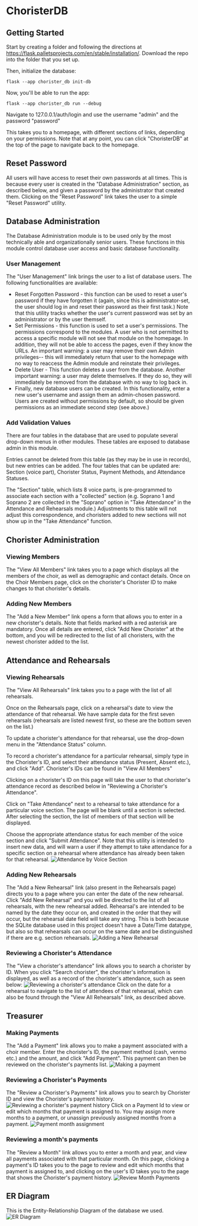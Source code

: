 # ChoristerDB

## Getting Started
Start by creating a folder and following the directions at <https://flask.palletsprojects.com/en/stable/installation/>.  Download the repo into the folder that you set up.

Then, initialize the database:

```flask --app chorister_db init-db```

Now, you'll be able to run the app:

```flask --app chorister_db run --debug```

Navigate to 127.0.0.1/auth/login and use the username "admin" and the password "password"

This takes you to a homepage, with different sections of links, depending on your permissions. Note that at any point, you can click "ChoristerDB" at the top of the page to navigate back to the homepage.

## Reset Password
All users will have access to reset their own passwords at all times.  This is because every user is created in the "Database Administration" section, as described below, and given a password by the administrator that created them.  Clicking on the "Reset Password" link takes the user to a simple "Reset Password" utility.

## Database Administration
The Database Administration module is to be used only by the most technically able and organizationally senior users.  These functions in this module control database user access and basic database functionality.

### User Management
The "User Management" link brings the user to a list of database users.  The following functionalities are available:
<ul>
  <li>Reset Forgotten Password - this function can be used to reset a user's password if they have forgotten it (again, since this is administrator-set, the user should log in and reset their password as their first task.)  Note that this utility tracks whether the user's current password was set by an administrator or by the user themself.</li>
  <li>Set Permissions - this function is used to set a user's permissions.  The permissions correspond to the modules.  A user who is not permitted to access a specific module will not see that module on the homepage.  In addition, they will not be able to access the pages, even if they know the URLs.  An important warning: a user may remove their own Admin privileges-- this will immediately return that user to the homepage with no way to reaccess the Admin module and reinstate their privileges.</li>
  <li>Delete User - This function deletes a user from the database.  Another important warning: a user may delete themselves.  If they do so, they will immediately be removed from the database with no way to log back in.</li>
  <li>Finally, new database users can be created.  In this functionality, enter a new user's username and assign them an admin-chosen password.  Users are created without permissions by default, so should be given permissions as an immediate second step (see above.)</li>
</ul>

### Add Validation Values
There are four tables in the database that are used to populate several drop-down menus in other modules.  These tables are exposed to database admin in this module.  

Entries cannot be deleted from this table (as they may be in use in records), but new entries can be added.  The four tables that can be updated are: Section (voice part), Chorister Status, Payment Methods, and Attendance Statuses.

The "Section" table, which lists 8 voice parts, is pre-programmed to associate each section with a "collected" section (e.g. Soprano 1 and Soprano 2 are collected in the "Soprano" option in "Take Attendance" in the Attendance and Rehearsals module.)  Adjustments to this table will not adjust this correspondence, and choristers added to new sections will not show up in the "Take Attendance" function.

## Chorister Administration
### Viewing Members
The "View All Members" link takes you to a page which displays all the members of the choir, as well as demographic and contact details.
Once on the Choir Members page, click on the chorister's Chorister ID to make changes to that chorister's details.

### Adding New Members
The "Add a New Member" link opens a form that allows you to enter in a new chorister's details. Note that fields marked with a red asterisk are mandatory. Once all details are entered, click "Add New Chorister" at the bottom, and you will be redirected to the list of all choristers, with the newest chorister added to the list.

## Attendance and Rehearsals
### Viewing Rehearsals
The "View All Rehearsals" link takes you to a page with the list of all rehearsals.

Once on the Rehearsals page, click on a rehearsal's date to view the attendance of that rehearsal.  We have sample data for the first seven rehearsals (rehearsals are listed newest first, so these are the bottom seven on the list.)

To update a chorister's attendance for that rehearsal, use the drop-down menu in the "Attendance Status" column.

To record a chorister's attendance for a particular rehearsal, simply type in the Chorister's ID, and select their attendance status (Present, Absent etc.), and click "Add".  Chorister's IDs can be found in "View All Members"

Clicking on a chorister's ID on this page will take the user to that chorister's attendance record as described below in "Reviewing a Chorister's Attendance".

Click on "Take Attendance" next to a rehearsal to take attendance for a particular voice section. The page will be blank until a section is selected.  After selecting the section, the list of members of that section will be displayed. 

Choose the appropriate attendance status for each member of the voice section and click "Submit Attendance".  Note that this utility is intended to insert new data, and will warn a user if they attempt to take attendance for a specific section on a rehearsal where attendance has already been taken for that rehearsal.
![Attendance by Voice Section](images/attendance_by_voice_section.png)

### Adding New Rehearsals
The "Add a New Rehearsal" link (also present in the Rehearsals page) directs you to a page where you can enter the date of the new rehearsal. Click "Add New Rehearsal" and you will be directed to the list of all rehearsals, with the new rehearsal added.  Rehearsal's are intended to be named by the date they occur on, and created in the order that they will occur, but the rehearsal date field will take any string.  This is both because the SQLite database used in this project doesn't have a Date/Time datatype, but also so that rehearsals can occur on the same date and be distinguished if there are e.g. section rehearsals.
![Adding a New Rehearsal](images/add_rehearsal.png)

### Reviewing a Chorister's Attendance
The "View a chorister's attendance" link allows you to search a chorister by ID. When you click "Search chorister", the chorister's information is displayed, as well as a record of the chorister's attendance, such as seen below:
![Reviewing a chorister's attendance](images/review_chorister_attendance.png)
Click on the date for a rehearsal to navigate to the list of attendees of that rehearsal, which can also be found through the "View All Rehearsals" link, as described above.

## Treasurer
### Making Payments
The "Add a Payment" link allows you to make a payment associated with a choir member. Enter the chorister's ID, the payment method (cash, venmo etc.) and the amount, and click "Add Payment".  This payment can then be reviewed on the chorister's payments list.
![Making a payment](images/add_payment.png)

### Reviewing a Chorister's Payments
The "Review a Chorister's Payments" link allows you to search by Chorister ID and view the Chorister's payment history.
![Reviewing a chorister's payment history](images/review_chorister_payment.png)
Click on a Payment Id to view or edit which months that payment is assigned to. You may assign more months to a payment, or unassign previously assigned months from a payment.
![Payment month assignment](images/payment_month_assignment.png)

### Reviewing a month's payments
The "Review a Month" link allows you to enter a month and year, and view all payments associated with that particular month.  On this page, clicking a payment's ID takes you to the page to review and edit which months that payment is assigned to, and clicking on the user's ID takes you to the page that shows the Chorister's payment history.
![Review Month Payments](images/review_month_payments.png)

## ER Diagram
This is the Entity-Relationship Diagram of the database we used.
![ER Diagram](images/er_diagram.png)
